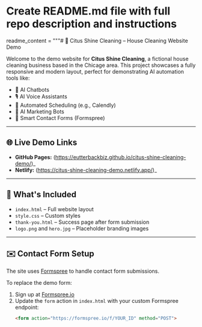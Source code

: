 # Create README.md file with full repo description and instructions
readme_content = """# 🧼 Citus Shine Cleaning – House Cleaning Website Demo

Welcome to the demo website for **Citus Shine Cleaning**, a fictional house cleaning business based in the Chicage area. This project showcases a fully responsive and modern layout, perfect for demonstrating AI automation tools like:

- 🤖 AI Chatbots
- 🎙️ AI Voice Assistants
- 📅 Automated Scheduling (e.g., Calendly)
- 📢 AI Marketing Bots
- 📨 Smart Contact Forms (Formspree)

---

## 🌐 Live Demo Links

- **GitHub Pages:** (https://eutterbackbiz.github.io/citus-shine-cleaning-demo/)_
- **Netlify:** (https://citus-shine-cleaning-demo.netlify.app/)_

---

## 📁 What's Included

- `index.html` – Full website layout
- `style.css` – Custom styles
- `thank-you.html` – Success page after form submission
- `logo.png` and `hero.jpg` – Placeholder branding images

---

## ✉️ Contact Form Setup

The site uses [Formspree](https://formspree.io) to handle contact form submissions.

To replace the demo form:
1. Sign up at [Formspree.io](https://formspree.io)
2. Update the `form` action in `index.html` with your custom Formspree endpoint:
   ```html
   <form action="https://formspree.io/f/YOUR_ID" method="POST">
